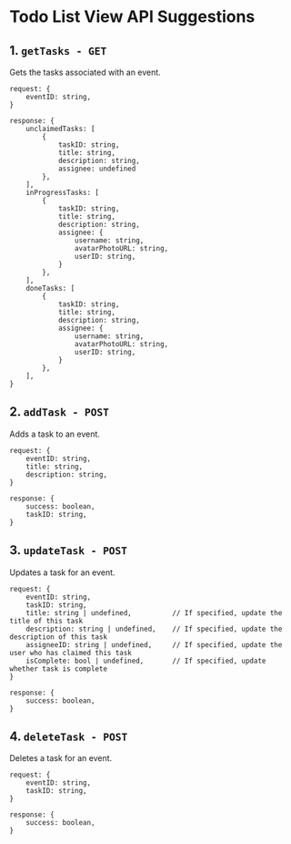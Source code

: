 # Todo List View API Suggestions

## 1. `getTasks - GET`

Gets the tasks associated with an event.

```
request: {
    eventID: string,
}

response: {
    unclaimedTasks: [
        {
            taskID: string,
            title: string,
            description: string,
            assignee: undefined
        },
    ],
    inProgressTasks: [
        {
            taskID: string,
            title: string,
            description: string,
            assignee: {
                username: string,
                avatarPhotoURL: string,
                userID: string,
            }
        },
    ],
    doneTasks: [
        {
            taskID: string,
            title: string,
            description: string,
            assignee: {
                username: string,
                avatarPhotoURL: string,
                userID: string,
            }
        },
    ],
}
```

## 2. `addTask - POST`

Adds a task to an event.

```
request: {
    eventID: string,
    title: string,
    description: string,
}

response: {
    success: boolean,
    taskID: string,
}
```

## 3. `updateTask - POST`

Updates a task for an event.

```
request: {
    eventID: string,
    taskID: string,
    title: string | undefined,          // If specified, update the title of this task
    description: string | undefined,    // If specified, update the description of this task
    assigneeID: string | undefined,     // If specified, update the user who has claimed this task
    isComplete: bool | undefined,       // If specified, update whether task is complete
}

response: {
    success: boolean,
}
```

## 4. `deleteTask - POST`

Deletes a task for an event.

```
request: {
    eventID: string,
    taskID: string,
}

response: {
    success: boolean,
}
```